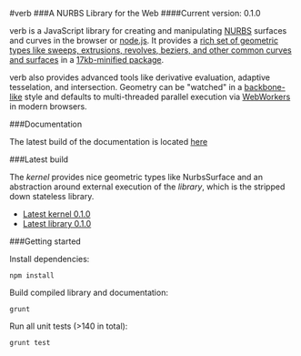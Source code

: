 #verb
###A NURBS Library for the Web
####Current version: 0.1.0

verb is a JavaScript library for creating and manipulating <a href="http://en.wikipedia.org/wiki/Non-uniform_rational_B-spline">NURBS</a> surfaces and curves in the browser or <a href="http://nodejs.org/">node.js</a>.  It provides a <a href="http://verbnurbs.com.s3-website-us-east-1.amazonaws.com/geometry.html">rich set of geometric types like sweeps, extrusions, revolves, beziers, and other common curves and surfaces</a> in a <a href="http://verbnurbs.com.s3-website-us-east-1.amazonaws.com/js/verb.min.js">17kb-minified package</a>.

verb also provides advanced tools like derivative evaluation, adaptive tesselation, and intersection.  Geometry can be "watched" in a <a href="http://backbonejs.org/">backbone-like</a> style and defaults to multi-threaded parallel execution via <a href="http://en.wikipedia.org/wiki/Web_worker">WebWorkers</a> in modern browsers.  

###Documentation

The latest build of the documentation is located [here](http://verbnurbs.com.s3-website-us-east-1.amazonaws.com/docs/verb.html)

###Latest build

The *kernel* provides nice geometric types like NurbsSurface and an abstraction around external execution of the *library*, which is the stripped down stateless library.  

+ [Latest kernel 0.1.0](https://raw.github.com/pboyer/verb/master/build/verb.min.js)
+ [Latest library 0.1.0](https://raw.github.com/pboyer/verb/master/build/verbEval.min.js)

###Getting started

Install dependencies:

	npm install

Build compiled library and documentation:

	grunt 

Run all unit tests (>140 in total):

	grunt test




